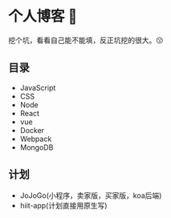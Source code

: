 # 个人博客 🚩
挖个坑，看看自己能不能填，反正坑挖的很大。😗
## 目录
- JavaScript
- CSS
- Node
- React
- vue
- Docker
- Webpack
- MongoDB

## 计划
- JoJoGo(小程序，卖家版，买家版，koa后端)
- hiit-app(计划直接用原生写)
